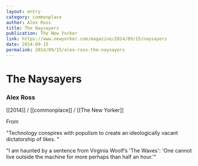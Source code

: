 ```yaml
---
layout: entry
category: commonplace
author: Alex Ross
title: The Naysayers
publication: The New Yorker
link: https://www.newyorker.com/magazine/2014/09/15/naysayers
date: 2014-09-15
permalink: 2014/09/15/alex-ross-the-naysayers
---
```


# The Naysayers

### Alex Ross

[[2014]] / [[commonplace]] / [[The New Yorker]]

From []()

"Technology conspires with populism to create an ideologically vacant dictatorship of likes. "

"I am haunted by a sentence from Virginia Woolf’s 'The Waves': 'One cannot live outside the machine for more perhaps than half an hour.'"
